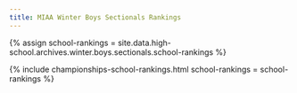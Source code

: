 ```yaml
---
title: MIAA Winter Boys Sectionals Rankings
---
```


{% assign school-rankings = site.data.high-school.archives.winter.boys.sectionals.school-rankings %}

{% include championships-school-rankings.html
  school-rankings = school-rankings %}
